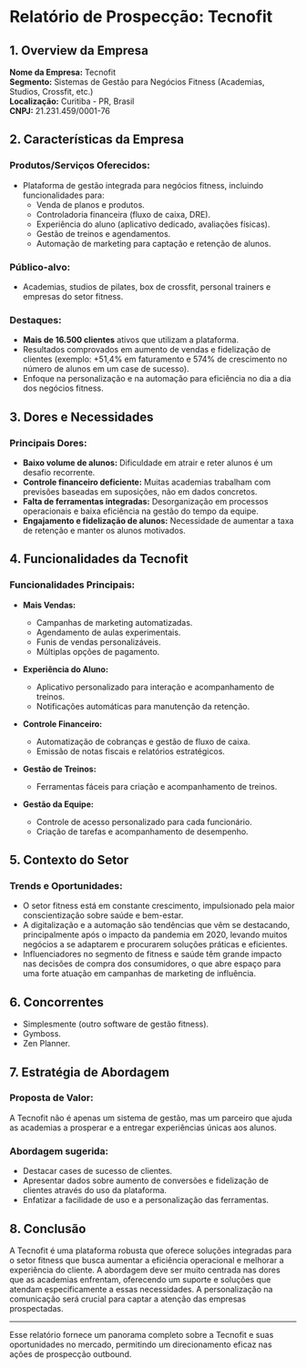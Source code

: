 # Relatório de Prospecção: Tecnofit

## 1. Overview da Empresa
**Nome da Empresa:** Tecnofit  
**Segmento:** Sistemas de Gestão para Negócios Fitness (Academias, Studios, Crossfit, etc.)  
**Localização:** Curitiba - PR, Brasil  
**CNPJ:** 21.231.459/0001-76  

## 2. Características da Empresa
### Produtos/Serviços Oferecidos:
- Plataforma de gestão integrada para negócios fitness, incluindo funcionalidades para:
  - Venda de planos e produtos.
  - Controladoria financeira (fluxo de caixa, DRE).
  - Experiência do aluno (aplicativo dedicado, avaliações físicas).
  - Gestão de treinos e agendamentos.
  - Automação de marketing para captação e retenção de alunos.

### Público-alvo:
- Academias, studios de pilates, box de crossfit, personal trainers e empresas do setor fitness.

### Destaques:
- **Mais de 16.500 clientes** ativos que utilizam a plataforma.
- Resultados comprovados em aumento de vendas e fidelização de clientes (exemplo: +51,4% em faturamento e 574% de crescimento no número de alunos em um case de sucesso).
- Enfoque na personalização e na automação para eficiência no dia a dia dos negócios fitness.

## 3. Dores e Necessidades
### Principais Dores:
- **Baixo volume de alunos:** Dificuldade em atrair e reter alunos é um desafio recorrente.
- **Controle financeiro deficiente:** Muitas academias trabalham com previsões baseadas em suposições, não em dados concretos.
- **Falta de ferramentas integradas:** Desorganização em processos operacionais e baixa eficiência na gestão do tempo da equipe.
- **Engajamento e fidelização de alunos:** Necessidade de aumentar a taxa de retenção e manter os alunos motivados.

## 4. Funcionalidades da Tecnofit
### Funcionalidades Principais:
- **Mais Vendas:** 
  - Campanhas de marketing automatizadas.
  - Agendamento de aulas experimentais.
  - Funis de vendas personalizáveis.
  - Múltiplas opções de pagamento.
  
- **Experiência do Aluno:**
  - Aplicativo personalizado para interação e acompanhamento de treinos.
  - Notificações automáticas para manutenção da retenção.
  
- **Controle Financeiro:**
  - Automatização de cobranças e gestão de fluxo de caixa.
  - Emissão de notas fiscais e relatórios estratégicos.
  
- **Gestão de Treinos:**
  - Ferramentas fáceis para criação e acompanhamento de treinos.
  
- **Gestão da Equipe:**
  - Controle de acesso personalizado para cada funcionário.
  - Criação de tarefas e acompanhamento de desempenho.

## 5. Contexto do Setor
### Trends e Oportunidades:
- O setor fitness está em constante crescimento, impulsionado pela maior conscientização sobre saúde e bem-estar.
- A digitalização e a automação são tendências que vêm se destacando, principalmente após o impacto da pandemia em 2020, levando muitos negócios a se adaptarem e procurarem soluções práticas e eficientes.
- Influenciadores no segmento de fitness e saúde têm grande impacto nas decisões de compra dos consumidores, o que abre espaço para uma forte atuação em campanhas de marketing de influência.

## 6. Concorrentes
- Simplesmente (outro software de gestão fitness).
- Gymboss.
- Zen Planner.

## 7. Estratégia de Abordagem
### Proposta de Valor:
A Tecnofit não é apenas um sistema de gestão, mas um parceiro que ajuda as academias a prosperar e a entregar experiências únicas aos alunos.

### Abordagem sugerida:
- Destacar cases de sucesso de clientes.
- Apresentar dados sobre aumento de conversões e fidelização de clientes através do uso da plataforma.
- Enfatizar a facilidade de uso e a personalização das ferramentas.

## 8. Conclusão
A Tecnofit é uma plataforma robusta que oferece soluções integradas para o setor fitness que busca aumentar a eficiência operacional e melhorar a experiência do cliente. A abordagem deve ser muito centrada nas dores que as academias enfrentam, oferecendo um suporte e soluções que atendam especificamente a essas necessidades. A personalização na comunicação será crucial para captar a atenção das empresas prospectadas. 

---

Esse relatório fornece um panorama completo sobre a Tecnofit e suas oportunidades no mercado, permitindo um direcionamento eficaz nas ações de prospecção outbound.